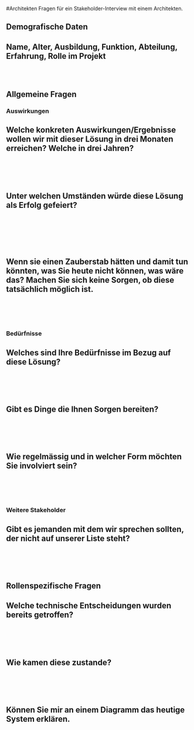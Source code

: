 #Architekten 
Fragen für ein Stakeholder-Interview mit einem Architekten.

## Demografische Daten
Name, Alter, Ausbildung, Funktion, Abteilung, Erfahrung, Rolle im Projekt 
<br /> 
<br /> 
<br />
---

## Allgemeine Fragen
### Auswirkungen 

Welche konkreten Auswirkungen/Ergebnisse wollen wir mit dieser Lösung in drei Monaten erreichen? Welche in drei Jahren? 
<br /> 
<br /> 
<br />
<br />
---
Unter welchen Umständen würde diese Lösung als Erfolg gefeiert?  
<br /> 
<br /> 
<br />
<br />
---
Wenn sie einen Zauberstab hätten und damit tun könnten, was Sie heute nicht können, was wäre das? 
Machen Sie sich keine Sorgen, ob diese tatsächlich möglich ist. 
<br /> 
<br /> 
<br />
<br />
---

### Bedürfnisse 

Welches sind Ihre Bedürfnisse im Bezug auf diese Lösung? 
<br /> 
<br /> 
<br />
<br />
---
Gibt es Dinge die Ihnen Sorgen bereiten? 
<br /> 
<br /> 
<br />
<br />
---
Wie regelmässig und in welcher Form möchten Sie involviert sein? 
<br /> 
<br /> 
<br />
<br />
---

### Weitere Stakeholder 

Gibt es jemanden mit dem wir sprechen sollten, der nicht auf unserer Liste steht?
<br /> 
<br /> 
<br />
<br />
---

## Rollenspezifische Fragen

Welche technische Entscheidungen wurden bereits getroffen? 
<br /> 
<br /> 
<br />
<br />
---
Wie kamen diese zustande? 
<br /> 
<br /> 
<br />
<br />
---
Können Sie mir an einem Diagramm das heutige System erklären.
<br /> 
<br /> 
<br />
<br />
---
